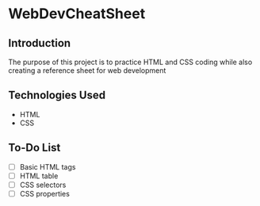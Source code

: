 # WebDevCheatSheet

## Introduction

The purpose of this project is to practice HTML and CSS coding while also creating a reference sheet for web development

## Technologies Used

* HTML
* CSS

## To-Do List

- [ ] Basic HTML tags    
- [ ] HTML table  
- [ ] CSS selectors   
- [ ] CSS properties  